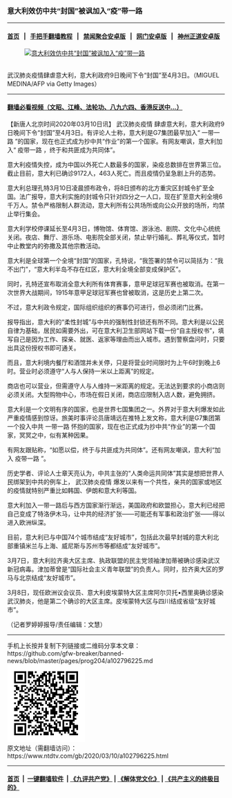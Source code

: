### 意大利效仿中共“封国”被讽加入“疫”带一路
------------------------

#### [首页](https://github.com/gfw-breaker/banned-news/blob/master/README.md) &nbsp;&nbsp;|&nbsp;&nbsp; [手把手翻墙教程](https://github.com/gfw-breaker/guides/wiki) &nbsp;&nbsp;|&nbsp;&nbsp; [禁闻聚合安卓版](https://github.com/gfw-breaker/bn-android) &nbsp;&nbsp;|&nbsp;&nbsp; [网门安卓版](https://github.com/oGate2/oGate) &nbsp;&nbsp;|&nbsp;&nbsp; [神州正道安卓版](https://github.com/SzzdOgate/update) 



<div><div class="featured_image">
 <a href="https://i.ntdtv.com/assets/uploads/2020/03/GettyImages-1206329355.jpg" target="_blank">
  <figure>
   <img alt="意大利效仿中共“封国”被讽加入“疫”带一路" src="https://i.ntdtv.com/assets/uploads/2020/03/GettyImages-1206329355-800x450.jpg"/>
  </figure><br/>
 </a>
 <span class="caption">
  武汉肺炎疫情肆虐意大利，意大利政府9日晚间下令“封国”至4月3日。（MIGUEL MEDINA/AFP via Getty Images）
 </span>
</div>
</div><hr/>

#### [翻墙必看视频（文昭、江峰、法轮功、八九六四、香港反送中...）](https://github.com/gfw-breaker/banned-news/blob/master/pages/link3.md)

<div><div class="post_content" itemprop="articleBody">
 <p>
  【新唐人北京时间2020年03月10日讯】
  <ok href="https://www.ntdtv.com/gb/442749.htm">
   武汉肺炎疫情
  </ok>
  肆虐意大利，意大利政府9日晚间下令“封国”至4月3日。有评论人士称，意大利是G7集团最早加入“
  <ok href="https://www.ntdtv.com/gb/一带一路.htm">
   一带一路
  </ok>
  ”的国家，现在也正式成为抄中共“作业”的第一个国家。有网友嘲讽，意大利加入“
  <ok href="https://www.ntdtv.com/gb/疫带一路.htm">
   疫带一路
  </ok>
  ，终于和共匪成为共同体”。
 </p>
 <p>
  意大利疫情失控，成为中国以外死亡人数最多的国家，染疫总数排在世界第三位。截止目前，意大利已确诊9172人，463人死亡。而且疫情仍呈急剧上升的态势。
 </p>
 <p>
  意大利总理孔特3月10日凌晨颁布政令，将8日颁布的北方重灾区封城令扩至全国。法广报导，意大利实施的封城令只针对四分之一人口，现在扩至意大利全境6千万人。禁令严格限制人群流动，意大利所有公共场所或向公众开放的场所，均禁止举行集会。
 </p>
 <p>
  意大利学校停课延长至4月3日，博物馆、体育馆、游泳池、剧院、文化中心统统关闭。夜店、舞厅、游乐场、电影院全部关闭，禁止举行婚礼、葬礼等仪式，暂时中止教堂内的弥撒及其他宗教活动。
 </p>
 <p>
  意大利是全球第一个全境“封国”的国家，孔特说，“我签署的禁令可以简括为：“我不出门”，“意大利半岛不存在红区，意大利全境全部变成保护区”。
 </p>
 <p>
  同时，孔特还宣布取消全意大利所有体育赛事，意甲足球冠军赛也被取消。在第一次世界大战期间，1915年意甲足球冠军赛也曾被取消，这是历史上第二次。
 </p>
 <p>
  不过，意大利政令规定，国际组织组织的赛事仍可进行，但必须闭门比赛。
 </p>
 <p>
  报导指出，意大利的“柔性封城”与中共的强制性封锁还有所不同。意大利是以公民自律为基础，居民如需要外出，可在意大利卫生部网站下载一份“自主授权书”，填写自己是因为工作、探亲、就医、返家等理由而出入城市。遇到警察盘问时，只要出具这份授权书即可通关。
 </p>
 <p>
  而且，意大利境内餐厅和酒馆并未关停，只是将营业时间限时为上午6时到晚上6时。营业时必须遵守“人与人保持一米以上距离”的规定。
 </p>
 <p>
  商店也可以营业，但需遵守人与人维持一米距离的规定。无法达到要求的小商店则必须关闭。大型购物中心，市场在假日关闭，商店应限制入店人数，避免拥挤。
 </p>
 <p>
  意大利是一个文明有序的国家，也是世界七国集团之一。外界对于意大利爆发如此严重疫情感到惊讶。旅美时事评论员唐靖远在推特上发文称，意大利是G7集团第一个投入中共
  <ok href="https://www.ntdtv.com/gb/一带一路.htm">
   一带一路
  </ok>
  怀抱的国家，现在也正式成为抄中共“作业”的第一个国家，冥冥之中，似有某种因果。
 </p>
 <p>
  有网友跟贴称，“如愿以偿，终于与共匪成为共同体”。还有网友嘲讽，意大利“加入
  <ok href="https://www.ntdtv.com/gb/疫带一路.htm">
   疫带一路
  </ok>
  ”。
 </p>
 <p>
  历史学者、评论人士章天亮认为，中共主张的“人类命运共同体”其实是想把世界人民绑架到中共的例车上，
  <ok href="https://www.ntdtv.com/gb/442749.htm">
   武汉肺炎疫情
  </ok>
  爆发以来有一个共性，亲共的国家或地区的疫情就特别严重比如韩国、伊朗和意大利等国。
 </p>
 <p>
  意大利加入一带一路后与西方国家渐行渐远，美国政府和欧盟担心，意大利已经把自己变成了特洛伊木马，让中共的经济扩张——可能还有军事和政治扩张——得以进入欧洲纵深。
 </p>
 <p>
  目前，意大利已与中国74个城市结成“友好城市”，包括此次最早封城的意大利北部重镇米兰与上海、威尼斯与苏州市等都结成“友好城市”。
 </p>
 <p>
  3月7日，意大利拉齐奥大区主席、执政联盟的民主党领袖津加蒂被确诊感染武汉新冠病毒。津加蒂曾是“国际社会主义青年联盟”的负责人。同时，拉齐奥大区的罗马与北京结成“友好城市”。
 </p>
 <p>
  3月8日，现任欧洲议会议员、意大利皮埃蒙特大区主席阿尔贝托•西里奥确诊感染武汉肺炎，他是第二个确诊的大区主席。皮埃蒙特大区与四川结成省级“友好城市”。
 </p>
 <p>
  （记者罗婷婷报导/责任编辑：文慧）
 </p>
 <div class="single_ad">
 </div>
</div>
</div>
<hr/>
手机上长按并复制下列链接或二维码分享本文章：<br/>
https://github.com/gfw-breaker/banned-news/blob/master/pages/prog204/a102796225.md <br/>
<a href='https://github.com/gfw-breaker/banned-news/blob/master/pages/prog204/a102796225.md'><img src='https://github.com/gfw-breaker/banned-news/blob/master/pages/prog204/a102796225.md.png'/></a> <br/>
原文地址（需翻墙访问）：https://www.ntdtv.com/gb/2020/03/10/a102796225.html


------------------------
#### [首页](https://github.com/gfw-breaker/banned-news/blob/master/README.md) &nbsp;|&nbsp; [一键翻墙软件](https://github.com/gfw-breaker/nogfw/blob/master/README.md) &nbsp;| [《九评共产党》](https://github.com/gfw-breaker/9ping.md/blob/master/README.md#九评之一评共产党是什么) | [《解体党文化》](https://github.com/gfw-breaker/jtdwh.md/blob/master/README.md) | [《共产主义的终极目的》](https://github.com/gfw-breaker/gczydzjmd.md/blob/master/README.md)


<img src='http://gfw-breaker.win/banned-news/pages/prog204/a102796225.md' width='0px' height='0px'/>